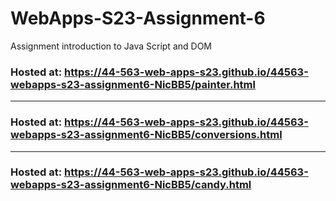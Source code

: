 
# WebApps-S23-Assignment-6
Assignment introduction to Java Script and DOM

### Hosted at: https://44-563-web-apps-s23.github.io/44563-webapps-s23-assignment6-NicBB5/painter.html
---
### Hosted at: https://44-563-web-apps-s23.github.io/44563-webapps-s23-assignment6-NicBB5/conversions.html
---
### Hosted at: https://44-563-web-apps-s23.github.io/44563-webapps-s23-assignment6-NicBB5/candy.html
